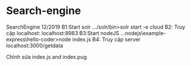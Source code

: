 # Search-engine
SearchEngine 12/2019
B1:Start solr
  .../solr/bin>solr start -e cloud
B2: Truy cập localhost:
  localhost:8983
B3:Start nodeJS
...nodejs\example-express\hello-coder>node index.js
B4: Truy cập server
  localhost:3000/getdata
  
  Chỉnh sửa index.js and index.pug
